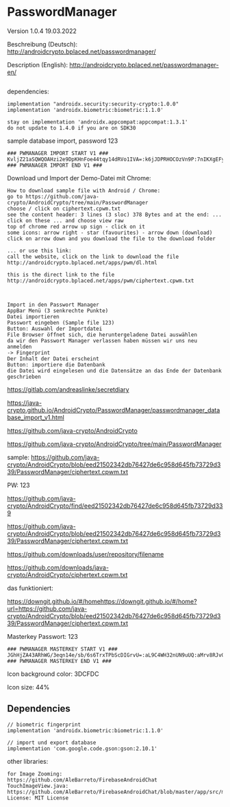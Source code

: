 # PasswordManager

Version 1.0.4 19.03.2022

Beschreibung (Deutsch): http://androidcrypto.bplaced.net/passwordmanager/

Description (English): http://androidcrypto.bplaced.net/passwordmanager-en/

```plaintext

```

dependencies:
```plaintext
implementation "androidx.security:security-crypto:1.0.0"
implementation 'androidx.biometric:biometric:1.1.0'

stay on implementation 'androidx.appcompat:appcompat:1.3.1'
do not update to 1.4.0 if you are on SDK30
```

sample database import, password 123
```plaintext
### PWMANAGER IMPORT START V1 ###
KvljZ21aSQWQOAHzi2e9DpKHnFoe44tqy14dRVo1IVA=:k6jJDPRHOCOzVn9P:7nIKXgEFyFmUq9wD02D5Hzu2V6r1PLjXSkAIXw6edHG79j1E/WwAHXKMK2Ng/gIqBjGIg6c0d0u+ij1l3NRpjo9GCf4uAOib/N9O3ARATAu59IhyO74NdjuuoB3kXiI1Olc/SyWd9r6vJbuX+K/OV8BQIjUVvdL0yTybH7MoEh9Qimnrk2YnuGzzo2rEzyJH2Kuxhtoz535JcAFhxU6tgrVKT+RChw==:NNzUF4RRbXiuVNVYeaqG1Q==
### PWMANAGER IMPORT END V1 ###
```

Download und Import der Demo-Datei mit Chrome:
```plaintext
How to download sample file with Android / Chrome:
go to https://github.com/java-crypto/AndroidCrypto/tree/main/PasswordManager
choose / click on ciphertext.cpwm.txt
see the content header: 3 lines (3 sloc) 378 Bytes and at the end: ...
click on these ... and choose view raw
top of chrome red arrow up sign - click on it
some icons: arrow right - star (favourites) - arrow down (download)
click on arrow down and you download the file to the download folder

... or use this link:
call the website, click on the link to download the file
http://androidcrypto.bplaced.net/apps/pwm/dl.html

this is the direct link to the file
http://androidcrypto.bplaced.net/apps/pwm/ciphertext.cpwm.txt



Import in den Passwort Manager
AppBar Menü (3 senkrechte Punkte)
Datei importieren
Passwort eingeben (Sample file 123)
Button: Auswahl der Importdatei
File Browser öffnet sich, die heruntergeladene Datei auswählen
da wir den Passwort Manager verlassen haben müssen wir uns neu anmelden
-> Fingerprint
Der Inhalt der Datei erscheint
Button: importiere die Datenbank
die Datei wird eingelesen und die Datensätze an das Ende der Datenbank geschrieben
```


https://gitlab.com/andreaslinke/secretdiary

https://java-crypto.github.io/AndroidCrypto/PasswordManager/passwordmanager_database_import_v1.html

https://github.com/java-crypto/AndroidCrypto

https://github.com/java-crypto/AndroidCrypto/tree/main/PasswordManager

sample: 
https://github.com/java-crypto/AndroidCrypto/blob/eed21502342db76427de6c958d645fb73729d339/PasswordManager/ciphertext.cpwm.txt

PW: 123

https://github.com/java-crypto/AndroidCrypto/find/eed21502342db76427de6c958d645fb73729d339

https://github.com/java-crypto/AndroidCrypto/blob/eed21502342db76427de6c958d645fb73729d339/PasswordManager/ciphertext.cpwm.txt

https://github.com/downloads/user/repository/filename

https://github.com/downloads/java-crypto/AndroidCrypto/ciphertext.cpwm.txt

das funktioniert:

https://downgit.github.io/#/homehttps://downgit.github.io/#/home?url=https://github.com/java-crypto/AndroidCrypto/blob/eed21502342db76427de6c958d645fb73729d339/PasswordManager/ciphertext.cpwm.txt

Masterkey Passwort: 123
```plaintext
### PWMANAGER MASTERKEY START V1 ###
JGhHjZA43ARhWG/3eqn14e/sb/6s6TrxTPbScDIGrvU=:aL9C4WH32nUN9uUQ:aMrv8RJvG7NkpTeOd5TYNgr5cYr2T0wCYJb22TieWEw=:zHgvdocl7Yib0xAj4W8t7w==
### PWMANAGER MASTERKEY END V1 ###
```

Icon background color: 3DCFDC

Icon size: 44%

## Dependencies

```plaintext
// biometric fingerprint
implementation 'androidx.biometric:biometric:1.1.0'

// import und export database
implementation 'com.google.code.gson:gson:2.10.1'
```

other libraries:
```plaintext
for Image Zooming: 
https://github.com/AleBarreto/FirebaseAndroidChat
TouchImageView.java: https://github.com/AleBarreto/FirebaseAndroidChat/blob/master/app/src/main/java/alessandro/firebaseandroid/view/TouchImageView.java
License: MIT License
```











